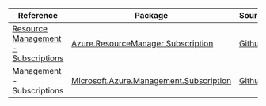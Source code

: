 | Reference | Package | Source |
|---|---|---|
|[Resource Management - Subscriptions](resourcemanager.subscription-readme.md)|[Azure.ResourceManager.Subscription](https://www.nuget.org/packages/Azure.ResourceManager.Subscription)|[Github](https://github.com/Azure/azure-sdk-for-net/blob/main/sdk/subscription/Azure.ResourceManager.Subscription)|
|Management - Subscriptions|[Microsoft.Azure.Management.Subscription](https://www.nuget.org/packages/Microsoft.Azure.Management.Subscription)|[Github](https://github.com/Azure/azure-sdk-for-net)|
